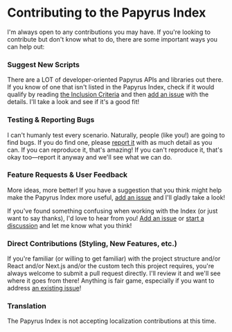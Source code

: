 # Contributing to the Papyrus Index

I'm always open to any contributions you may have. If you're looking to contribute but don't know what to do, there are some important ways you can help out:

### Suggest New Scripts

There are a LOT of developer-oriented Papyrus APIs and libraries out there. If you know of one that isn't listed in the Papyrus Index, check if it would qualify by reading [the Inclusion Criteria](./data/README.md#inclusion-criteria) and then [add an issue](/BellCubeDev/papyrus-index/issues/new) with the details. I'll take a look and see if it's a good fit!

### Testing & Reporting Bugs

I can't humanly test every scenario. Naturally, people (like you!) are going to find bugs. If you do find one, please [report it](/BellCubeDev/papyrus-index/issues/new) with as much detail as you can. If you can reproduce it, that's amazing! If you can't reproduce it, that's okay too—report it anyway and we'll see what we can do.

### Feature Requests & User Feedback

More ideas, more better! If you have a suggestion that you think might help make the Papyrus Index more useful, [add an issue](/BellCubeDev/papyrus-index/issues/new) and I'll gladly take a look!

If you've found something confusing when working with the Index (or just want to say thanks), I'd love to hear from you! [Add an issue](/BellCubeDev/papyrus-index/issues/new) or [start a discussion](/BellCubeDev/papyrus-index/discussions/new) and let me know what you think!

### Direct Contributions (Styling, New Features, etc.)

If you're familiar (or willing to get familiar) with the project structure and/or React and/or Next.js and/or the custom tech this project requires, you're always welcome to submit a pull request directly. I'll review it and we'll see where it goes from there! Anything is fair game, especially if you want to address [an existing issue](/BellCubeDev/papyrus-index/issues)!

### Translation

The Papyrus Index is not accepting localization contributions at this time.
